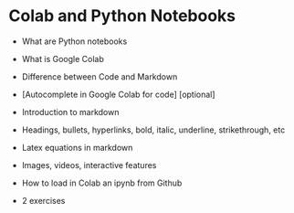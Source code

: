 # Colab and Python Notebooks


- What are Python notebooks
- What is Google Colab
- Difference between Code and Markdown
- [Autocomplete in Google Colab for code] [optional]
- Introduction to markdown
- Headings, bullets, hyperlinks, bold, italic, underline, strikethrough, etc
- Latex equations in markdown
- Images, videos, interactive features
- How to load in Colab an ipynb from Github

- 2 exercises
